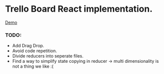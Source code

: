 # Trello Board React implementation.

[Demo](https://b1gb4dw0lf.github.io/ReactTrelloBoard/)

### TODO:
- Add Drag Drop.
- Avoid code repetition.
- Divide reducers into seperate files.
- Find a way to simplify state copying in reducer -> multi dimensionality is not a thing we like :(